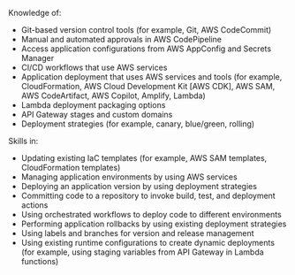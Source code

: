 Knowledge of:
- Git-based version control tools (for example, Git, AWS CodeCommit)
- Manual and automated approvals in AWS CodePipeline
- Access application configurations from AWS AppConfig and Secrets
Manager
- CI/CD workflows that use AWS services
- Application deployment that uses AWS services and tools (for example,
CloudFormation, AWS Cloud Development Kit [AWS CDK], AWS SAM, AWS
CodeArtifact, AWS Copilot, Amplify, Lambda)
- Lambda deployment packaging options
- API Gateway stages and custom domains
- Deployment strategies (for example, canary, blue/green, rolling)

Skills in:
- Updating existing IaC templates (for example, AWS SAM templates,
CloudFormation templates)
- Managing application environments by using AWS services
- Deploying an application version by using deployment strategies
- Committing code to a repository to invoke build, test, and deployment
actions
- Using orchestrated workflows to deploy code to different environments
- Performing application rollbacks by using existing deployment strategies
- Using labels and branches for version and release management
- Using existing runtime configurations to create dynamic deployments (for
example, using staging variables from API Gateway in Lambda functions)
